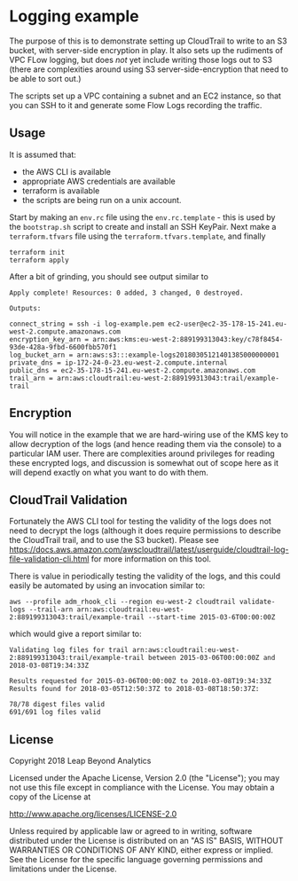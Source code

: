 # Logging example

The purpose of this is to demonstrate setting up CloudTrail to write to an S3 bucket, with server-side encryption in play.
It also sets up the rudiments of VPC FLow logging, but does _not_ yet include writing those logs out to S3 (there are complexities around
  using S3 server-side-encryption that need to be able to sort out.)

The scripts set up a VPC containing a subnet and an EC2 instance, so that you can SSH to it and generate some Flow Logs recording the traffic.

## Usage
It is assumed that:
 - the AWS CLI is available
 - appropriate AWS credentials are available
 - terraform is available
 - the scripts are being run on a unix account.

Start by making an `env.rc` file using the `env.rc.template` - this is used by the `bootstrap.sh` script to create and install an SSH KeyPair.
Next make a `terraform.tfvars` file using the `terraform.tfvars.template`, and finally

```
terraform init
terraform apply
```

After a bit of grinding, you should see output similar to

```
Apply complete! Resources: 0 added, 3 changed, 0 destroyed.

Outputs:

connect_string = ssh -i log-example.pem ec2-user@ec2-35-178-15-241.eu-west-2.compute.amazonaws.com
encryption_key_arn = arn:aws:kms:eu-west-2:889199313043:key/c78f8454-93de-428a-9fbd-6600fbb570f1
log_bucket_arn = arn:aws:s3:::example-logs20180305121401385000000001
private_dns = ip-172-24-0-23.eu-west-2.compute.internal
public_dns = ec2-35-178-15-241.eu-west-2.compute.amazonaws.com
trail_arn = arn:aws:cloudtrail:eu-west-2:889199313043:trail/example-trail
```

## Encryption
You will notice in the example that we are hard-wiring use of the KMS key to allow decryption of the logs (and hence reading them via the console)
to a particular IAM user. There are complexities around privileges for reading these encrypted logs, and discussion is somewhat out of scope here
as it will depend exactly on what you want to do with them.

## CloudTrail Validation
Fortunately the AWS CLI tool for testing the validity of the logs does not need to decrypt the logs (although it does require permissions to describe the CloudTrail trail,
  and to use the S3 bucket). Please see https://docs.aws.amazon.com/awscloudtrail/latest/userguide/cloudtrail-log-file-validation-cli.html for more information on this
  tool.

There is value in periodically testing the validity of the logs, and this could easily be automated by using an invocation similar to:

```
aws --profile adm_rhook_cli --region eu-west-2 cloudtrail validate-logs --trail-arn arn:aws:cloudtrail:eu-west-2:889199313043:trail/example-trail --start-time 2015-03-6T00:00:00Z
```

which would give a report similar to:

```
Validating log files for trail arn:aws:cloudtrail:eu-west-2:889199313043:trail/example-trail between 2015-03-06T00:00:00Z and 2018-03-08T19:34:33Z

Results requested for 2015-03-06T00:00:00Z to 2018-03-08T19:34:33Z
Results found for 2018-03-05T12:50:37Z to 2018-03-08T18:50:37Z:

78/78 digest files valid
691/691 log files valid
```

## License
Copyright 2018 Leap Beyond Analytics

Licensed under the Apache License, Version 2.0 (the "License");
you may not use this file except in compliance with the License.
You may obtain a copy of the License at

   http://www.apache.org/licenses/LICENSE-2.0

Unless required by applicable law or agreed to in writing, software
distributed under the License is distributed on an "AS IS" BASIS,
WITHOUT WARRANTIES OR CONDITIONS OF ANY KIND, either express or implied.
See the License for the specific language governing permissions and
limitations under the License.
